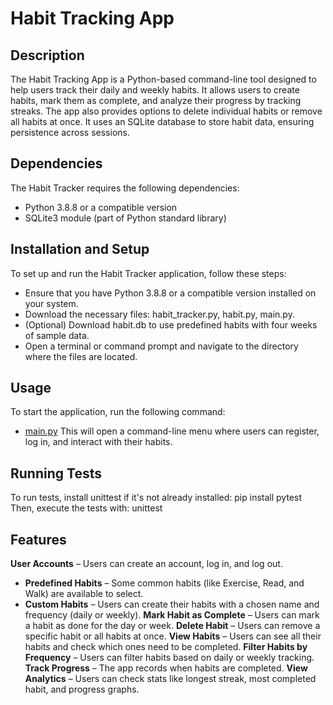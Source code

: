 # Habit Tracking App

## Description
The Habit Tracking App is a Python-based command-line tool designed to help users track their daily and weekly habits. It allows users to create habits, mark them as complete, and analyze their progress by tracking streaks. The app also provides options to delete individual habits or remove all habits at once. It uses an SQLite database to store habit data, ensuring persistence across sessions.

## Dependencies
The Habit Tracker requires the following dependencies:
- Python 3.8.8 or a compatible version 
- SQLite3 module (part of Python standard library)

## Installation and Setup
To set up and run the Habit Tracker application, follow these steps:
- Ensure that you have Python 3.8.8 or a compatible version installed on your system.
- Download the necessary files: habit_tracker.py, habit.py, main.py.
- (Optional) Download habit.db to use predefined habits with four weeks of sample data.
- Open a terminal or command prompt and navigate to the directory where the files are located.

## Usage
To start the application, run the following command:
- [main.py](main.py)
  This will open a command-line menu where users can register, log in, and interact with their habits.

## Running Tests
To run tests, install unittest if it's not already installed:
pip install pytest
Then, execute the tests with:
unittest

## Features
 **User Accounts** – Users can create an account, log in, and log out.
 - **Predefined Habits** – Some common habits (like Exercise, Read, and Walk) are available to select.
 -  **Custom Habits** – Users can create their habits with a chosen name and frequency (daily or weekly).
 **Mark Habit as Complete** – Users can mark a habit as done for the day or week.
 **Delete Habit** – Users can remove a specific habit or all habits at once.
 **View Habits** – Users can see all their habits and check which ones need to be completed.
 **Filter Habits by Frequency** – Users can filter habits based on daily or weekly tracking.
 **Track Progress** – The app records when habits are completed.
 **View Analytics** – Users can check stats like longest streak, most completed habit, and progress graphs.





